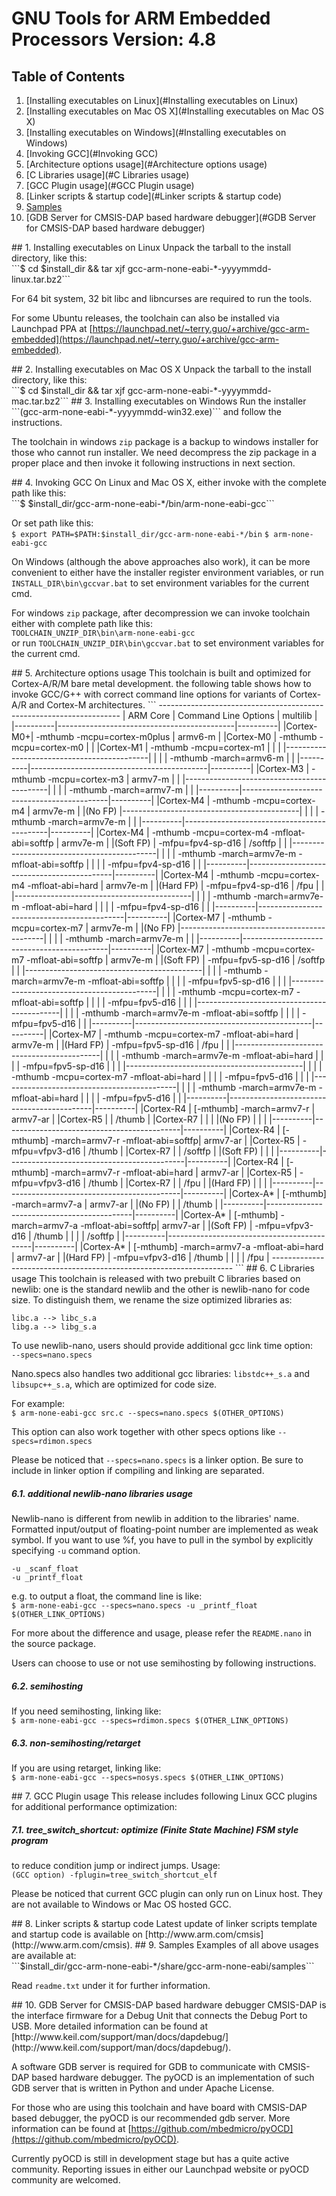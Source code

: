 # GNU Tools for ARM Embedded Processors Version: 4.8

## Table of Contents
1. [Installing executables on Linux](#Installing executables on Linux)
2. [Installing executables on Mac OS X](#Installing executables on Mac OS X)
3. [Installing executables on Windows](#Installing executables on Windows)
4. [Invoking GCC](#Invoking GCC)
5. [Architecture options usage](#Architecture options usage)
6. [C Libraries usage](#C Libraries usage)
7. [GCC Plugin usage](#GCC Plugin usage)
8. [Linker scripts & startup code](#Linker scripts & startup code)
9. [Samples](#Samples)
10. [GDB Server for CMSIS-DAP based hardware debugger](#GDB Server for CMSIS-DAP based hardware debugger)

<a name="Installing executables on Linux"/>
## 1. Installing executables on Linux 
Unpack the tarball to the install directory, like this:<br />
```$ cd $install_dir && tar xjf gcc-arm-none-eabi-*-yyyymmdd-linux.tar.bz2```

For 64 bit system, 32 bit libc and libncurses are required to run the tools.

For some Ubuntu releases, the toolchain can also be installed via
Launchpad PPA at [https://launchpad.net/~terry.guo/+archive/gcc-arm-embedded](https://launchpad.net/~terry.guo/+archive/gcc-arm-embedded).

<a name="Installing executables on Mac OS X"/>
## 2. Installing executables on Mac OS X
Unpack the tarball to the install directory, like this:<br />
```$ cd $install_dir && tar xjf gcc-arm-none-eabi-*-yyyymmdd-mac.tar.bz2```

<a name="Installing executables on Windows"/>
## 3. Installing executables on Windows
Run the installer ```(gcc-arm-none-eabi-*-yyyymmdd-win32.exe)``` and follow the
instructions.

The toolchain in windows ```zip``` package is a backup to windows installer for
those who cannot run installer.  We need decompress the zip package
in a proper place and then invoke it following instructions in next section.

<a name="Invoking GCC"/>
## 4. Invoking GCC 
On Linux and Mac OS X, either invoke with the complete path like this:<br />
```$ $install_dir/gcc-arm-none-eabi-*/bin/arm-none-eabi-gcc```

Or set path like this:<br />
```$ export PATH=$PATH:$install_dir/gcc-arm-none-eabi-*/bin```
```$ arm-none-eabi-gcc```

On Windows (although the above approaches also work), it can be more
convenient to either have the installer register environment variables, or run
```INSTALL_DIR\bin\gccvar.bat``` to set environment variables for the current cmd.

For windows ```zip``` package, after decompression we can invoke toolchain either with
complete path like this:<br />
```TOOLCHAIN_UNZIP_DIR\bin\arm-none-eabi-gcc```<br />
or run ```TOOLCHAIN_UNZIP_DIR\bin\gccvar.bat``` to set environment variables for the
current cmd.

<a name="Architecture options usage"/>
## 5. Architecture options usage
This toolchain is built and optimized for Cortex-A/R/M bare metal development.
the following table shows how to invoke GCC/G++ with correct command line
options for variants of Cortex-A/R and Cortex-M architectures.
```
--------------------------------------------------------------------
| ARM Core | Command Line Options                       | multilib |
|----------|--------------------------------------------|----------|
|Cortex-M0+| -mthumb -mcpu=cortex-m0plus                | armv6-m  |
|Cortex-M0 | -mthumb -mcpu=cortex-m0                    |          |
|Cortex-M1 | -mthumb -mcpu=cortex-m1                    |          |
|          |--------------------------------------------|          |
|          | -mthumb -march=armv6-m                     |          |
|----------|--------------------------------------------|----------|
|Cortex-M3 | -mthumb -mcpu=cortex-m3                    | armv7-m  |
|          |--------------------------------------------|          |
|          | -mthumb -march=armv7-m                     |          |
|----------|--------------------------------------------|----------|
|Cortex-M4 | -mthumb -mcpu=cortex-m4                    | armv7e-m |
|(No FP)   |--------------------------------------------|          |
|          | -mthumb -march=armv7e-m                    |          |
|----------|--------------------------------------------|----------|
|Cortex-M4 | -mthumb -mcpu=cortex-m4 -mfloat-abi=softfp | armv7e-m |
|(Soft FP) | -mfpu=fpv4-sp-d16                          | /softfp  |
|          |--------------------------------------------|          |
|          | -mthumb -march=armv7e-m -mfloat-abi=softfp |          |
|          | -mfpu=fpv4-sp-d16                          |          |
|----------|--------------------------------------------|----------|
|Cortex-M4 | -mthumb -mcpu=cortex-m4 -mfloat-abi=hard   | armv7e-m |
|(Hard FP) | -mfpu=fpv4-sp-d16                          | /fpu     |
|          |--------------------------------------------|          |
|          | -mthumb -march=armv7e-m -mfloat-abi=hard   |          |
|          | -mfpu=fpv4-sp-d16                          |          |
|----------|--------------------------------------------|----------|
|Cortex-M7 | -mthumb -mcpu=cortex-m7                    | armv7e-m |
|(No FP)   |--------------------------------------------|          |
|          | -mthumb -march=armv7e-m                    |          |
|----------|--------------------------------------------|----------|
|Cortex-M7 | -mthumb -mcpu=cortex-m7 -mfloat-abi=softfp | armv7e-m |
|(Soft FP) | -mfpu=fpv5-sp-d16                          | /softfp  |
|          |--------------------------------------------|          |
|          | -mthumb -march=armv7e-m -mfloat-abi=softfp |          |
|          | -mfpu=fpv5-sp-d16                          |          |
|          |--------------------------------------------|          |
|          | -mthumb -mcpu=cortex-m7 -mfloat-abi=softfp |          |
|          | -mfpu=fpv5-d16                             |          |
|          |--------------------------------------------|          |
|          | -mthumb -march=armv7e-m -mfloat-abi=softfp |          |
|          | -mfpu=fpv5-d16                             |          |
|----------|--------------------------------------------|----------|
|Cortex-M7 | -mthumb -mcpu=cortex-m7 -mfloat-abi=hard   | armv7e-m |
|(Hard FP) | -mfpu=fpv5-sp-d16                          | /fpu     |
|          |--------------------------------------------|          |
|          | -mthumb -march=armv7e-m -mfloat-abi=hard   |          |
|          | -mfpu=fpv5-sp-d16                          |          |
|          |--------------------------------------------|          |
|          | -mthumb -mcpu=cortex-m7 -mfloat-abi=hard   |          |
|          | -mfpu=fpv5-d16                             |          |
|          |--------------------------------------------|          |
|          | -mthumb -march=armv7e-m -mfloat-abi=hard   |          |
|          | -mfpu=fpv5-d16                             |          |
|----------|--------------------------------------------|----------|
|Cortex-R4 | [-mthumb] -march=armv7-r                   | armv7-ar |
|Cortex-R5 |                                            | /thumb   |
|Cortex-R7 |                                            |          |
|(No FP)   |                                            |          |
|----------|--------------------------------------------|----------|
|Cortex-R4 | [-mthumb] -march=armv7-r -mfloat-abi=softfp| armv7-ar |
|Cortex-R5 | -mfpu=vfpv3-d16                            | /thumb   |
|Cortex-R7 |                                            | /softfp  |
|(Soft FP) |                                            |          |
|----------|--------------------------------------------|----------|
|Cortex-R4 | [-mthumb] -march=armv7-r -mfloat-abi=hard  | armv7-ar |
|Cortex-R5 | -mfpu=vfpv3-d16                            | /thumb   |
|Cortex-R7 |                                            | /fpu     |
|(Hard FP) |                                            |          |
|----------|--------------------------------------------|----------|
|Cortex-A* | [-mthumb] -march=armv7-a                   | armv7-ar |
|(No FP)   |                                            | /thumb   |
|----------|--------------------------------------------|----------|
|Cortex-A* | [-mthumb] -march=armv7-a -mfloat-abi=softfp| armv7-ar |
|(Soft FP) | -mfpu=vfpv3-d16                            | /thumb   |
|          |                                            | /softfp  |
|----------|--------------------------------------------|----------|
|Cortex-A* | [-mthumb] -march=armv7-a -mfloat-abi=hard  | armv7-ar |
|(Hard FP) | -mfpu=vfpv3-d16                            | /thumb   |
|          |                                            | /fpu     |
--------------------------------------------------------------------
```

<a name="C Libraries usage"/>
## 6. C Libraries usage
This toolchain is released with two prebuilt C libraries based on newlib:
one is the standard newlib and the other is newlib-nano for code size.
To distinguish them, we rename the size optimized libraries as:

  ```libc.a --> libc_s.a```<br />
  ```libg.a --> libg_s.a```

To use newlib-nano, users should provide additional gcc link time option:<br />
 ```--specs=nano.specs```<br />

Nano.specs also handles two additional gcc libraries: ```libstdc++_s.a``` and
```libsupc++_s.a```, which are optimized for code size.<br />

For example:<br />
```$ arm-none-eabi-gcc src.c --specs=nano.specs $(OTHER_OPTIONS)```<br />

This option can also work together with other specs options like
```--specs=rdimon.specs```<br />

Please be noticed that ```--specs=nano.specs``` is a linker option. Be sure
to include in linker option if compiling and linking are separated.

##### 6.1. additional newlib-nano libraries usage

Newlib-nano is different from newlib in addition to the libraries' name.
Formatted input/output of floating-point number are implemented as weak symbol.
If you want to use %f, you have to pull in the symbol by explicitly specifying
```-u``` command option.
   
  ```-u _scanf_float```<br />
  ```-u _printf_float```

e.g. to output a float, the command line is like: <br />
```$ arm-none-eabi-gcc --specs=nano.specs -u _printf_float $(OTHER_LINK_OPTIONS)```

For more about the difference and usage, please refer the ```README.nano``` in the
source package.

Users can choose to use or not use semihosting by following instructions.

##### 6.2. semihosting
If you need semihosting, linking like:<br />
```$ arm-none-eabi-gcc --specs=rdimon.specs $(OTHER_LINK_OPTIONS)```

##### 6.3. non-semihosting/retarget
If you are using retarget, linking like:<br />
```$ arm-none-eabi-gcc --specs=nosys.specs $(OTHER_LINK_OPTIONS)```

<a name="GCC Plugin usage"/>
## 7. GCC Plugin usage
This release includes following Linux GCC plugins for additional performance
optimization:

##### 7.1. tree_switch_shortcut: optimize (Finite State Machine) FSM style program
to reduce condition jump or indirect jumps. Usage:<br />
```(GCC option) -fplugin=tree_switch_shortcut_elf```

Please be noticed that current GCC plugin can only run on Linux host. They
are not available to Windows or Mac OS hosted GCC.

<a name="Linker scripts & startup code"/>
## 8. Linker scripts & startup code
Latest update of linker scripts template and startup code is available on 
[http://www.arm.com/cmsis](http://www.arm.com/cmsis).

<a name="Samples"/>
## 9. Samples 
Examples of all above usages are available at:<br />
	```$install_dir/gcc-arm-none-eabi-*/share/gcc-arm-none-eabi/samples```

Read ```readme.txt```	 under it for further information.

<a name="GDB Server for CMSIS-DAP based hardware debugger"/>
## 10. GDB Server for CMSIS-DAP based hardware debugger
CMSIS-DAP is the interface firmware for a Debug Unit that connects
the Debug Port to USB.  More detailed information can be found at
[http://www.keil.com/support/man/docs/dapdebug/](http://www.keil.com/support/man/docs/dapdebug/).

A software GDB server is required for GDB to communicate with CMSIS-DAP based
hardware debugger.  The pyOCD is an implementation of such GDB server that is
written in Python and under Apache License.

For those who are using this toolchain and have board with CMSIS-DAP based
debugger, the pyOCD is our recommended gdb server.
More information can be found at [https://github.com/mbedmicro/pyOCD](https://github.com/mbedmicro/pyOCD).

Currently pyOCD is still in development stage but has a quite active community.
Reporting issues in either our Launchpad website or pyOCD community are welcomed.
